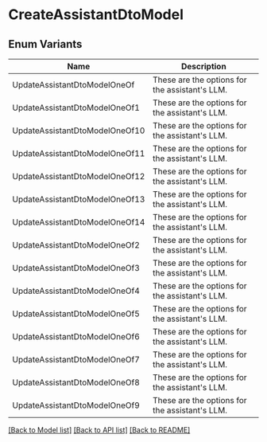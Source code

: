 # CreateAssistantDtoModel

## Enum Variants

| Name | Description |
|---- | -----|
| UpdateAssistantDtoModelOneOf | These are the options for the assistant&#39;s LLM. |
| UpdateAssistantDtoModelOneOf1 | These are the options for the assistant&#39;s LLM. |
| UpdateAssistantDtoModelOneOf10 | These are the options for the assistant&#39;s LLM. |
| UpdateAssistantDtoModelOneOf11 | These are the options for the assistant&#39;s LLM. |
| UpdateAssistantDtoModelOneOf12 | These are the options for the assistant&#39;s LLM. |
| UpdateAssistantDtoModelOneOf13 | These are the options for the assistant&#39;s LLM. |
| UpdateAssistantDtoModelOneOf14 | These are the options for the assistant&#39;s LLM. |
| UpdateAssistantDtoModelOneOf2 | These are the options for the assistant&#39;s LLM. |
| UpdateAssistantDtoModelOneOf3 | These are the options for the assistant&#39;s LLM. |
| UpdateAssistantDtoModelOneOf4 | These are the options for the assistant&#39;s LLM. |
| UpdateAssistantDtoModelOneOf5 | These are the options for the assistant&#39;s LLM. |
| UpdateAssistantDtoModelOneOf6 | These are the options for the assistant&#39;s LLM. |
| UpdateAssistantDtoModelOneOf7 | These are the options for the assistant&#39;s LLM. |
| UpdateAssistantDtoModelOneOf8 | These are the options for the assistant&#39;s LLM. |
| UpdateAssistantDtoModelOneOf9 | These are the options for the assistant&#39;s LLM. |

[[Back to Model list]](../README.md#documentation-for-models) [[Back to API list]](../README.md#documentation-for-api-endpoints) [[Back to README]](../README.md)


